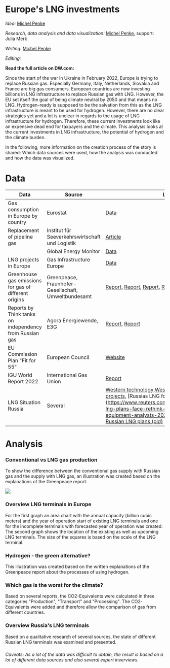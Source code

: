 # Europe's LNG investments
_Idea:_  [Michel Penke](https://michelpenke.de/)  

_Research, data analysis and data visualization:_  [Michel Penke](https://michelpenke.de/), support: Julia Merk

_Writing:_  [Michel Penke](https://michelpenke.de/)

_Editing:_ 

**Read the full article on DW.com:**

[](link)

Since the start of the war in Ukraine in February 2022, Europe is trying to replace Russian gas. Especially Germany, Italy, Netherlands, Slovakia and France are big gas consumers. European countries are now investing billions in LNG infrastructure to replace Russian gas with LNG. However, the EU set itself the goal of being climate neutral by 2050 and that means no LNG. Hydrogen-ready is supposed to be the salvation from this as the LNG infrastructure is meant to be used for hydrogen. However, there are no clear strategies yet and a lot is unclear in regards to the usage of LNG infrastructure for hydrogen. Therefore, these current investments look like an expensive dead end for taxpayers and the climate. This analysis looks at the current investments in LNG infrastructure, the potential of hydrogen and the climate burden. 

In the following, more information on the creation process of the story is shared: Which data sources were used, how the analysis was conducted and how the data was visualized.


# Data


| **Data** | **Source** | **Link** |
| --- | --- | --- |
| Gas consumption in Europe by country| Eurostat| [Data](https://ec.europa.eu/eurostat/statistics-explained/index.php?title=File:Total_imports_and_exports_of_natural_gas,_by_country_of_origin_and_destination,_2020-2021_(terajoules_(Gross_Calorific_Value))_v4.png)  |
| Replacement of pipeline gas | Institut für Seeverkehrswirtschaft und Logistik | [Article](https://www.isl.org/de/news/angriff-russlands-ukraine-stellt-lng-schifffahrt-sehr-grosse-herausforderungen) |
|  | Global Energy Monitor | [Data]() |
| LNG projects in Europe  | Gas Infrastructure Europe | [Data](https://www.gie.eu/transparency/databases/lng-database/) |
| Greenhouse gas emissions for gas of different origins |Greenpeace, Fraunhofer-Gesellschaft, Umweltbundesamt| [Report](https://www.greenpeace.de/publikationen/20220725-greenpeace-report-lng-terminals.pdf), [Report](https://www.isi.fraunhofer.de/content/dam/isi/dokumente/cce/2022/Hintergrundpapier_zu_Gasinfrastrukturen_TransHyDE_final.pdf), [Report](https://www.umweltbundesamt.de/sites/default/files/medien/1410/publikationen/2019-05-15_cc_21-2019_roadmap-gas_lng.pdf), [Report](https://www.umweltbundesamt.de/sites/default/files/medien/1410/publikationen/cc_61-2021_emissionsfaktoren-stromerzeugung.pdf)
| Reports by Think tanks on independency from Russian gas | Agora Energiewende, E3G | [Report](https://static.agora-energiewende.de/fileadmin/Projekte/2021/2021_07_EU_GEXIT/253_Regaining-Europes-Energy-Sovereignty_WEB.pdf), [Report](https://9tj4025ol53byww26jdkao0x-wpengine.netdna-ssl.com/wp-content/uploads/Briefing_EU-can-stop-Russian-gas-imports-by-2025.pdf)
| EU Commission Plan "Fit for 55"| European Council | [Website](https://www.consilium.europa.eu/de/policies/green-deal/fit-for-55-the-eu-plan-for-a-green-transition/)
| IGU World Report 2022| International Gas Union | [Report](https://www.igu.org/resources/world-lng-report-2022/)
| LNG Situation Russia| Several | [Western technology](https://www.upstreamonline.com/lng/russian-government-ignores-plea-to-bankroll-lng-projects/2-1-1283895),[Western partners leaving LNG projects](https://www.highnorthnews.com/en/western-sanctions-delay-opening-arctic-lng-2-project-one-year), [Russias LNG former plans] (https://www.reuters.com/business/energy/russias-lng-plans-face-rethink-after-eu-sanctions-equipment-analysts-2022-04-12/), [Map of Russian LNG plans (old)](https://www.spglobal.com/commodityinsights/plattscontent/_assets/_images/latest-news/112318-infographic-russia-natgas-lng-large.jpg)

# Analysis

### Conventional vs LNG gas production

To show the difference between the conventional gas supply with Russian gas and the supply with LNG gas, an illustration was created based on the explanations of the Greenpeace report. 

![](graphics/.png)

### Overview LNG terminals in Europe

For the first graph an area chart with the annual capacity (billion cubic meters) and the year of operation start of existing LNG terminals and one for the incomplete terminals with forecasted year of operation was created. The second graph shows the location of the existing as well as upcoming LNG terminals. The size of the squares is based on the scale of the LNG terminal.

### Hydrogen - the green alternative?

This illustration was created based on the written explanations of the Greenpeace report about the processes of using hydrogen. 

### Which gas is the worst for the climate?
Based on several reports, the CO2-Equivalents were calculated in three categories "Production", "Transport" and "Processing". The CO2-Equivalents were added and therefore allow the comparison of gas from different countries.  

### Overview Russia's LNG terminals
Based on a qualitative research of several sources, the state of different Russian LNG terminals was examined and presented. 

###

_Caveats: As a lot of the data was difficult to obtain, the result is based on a lot of different data sources and also several expert inverviews._
